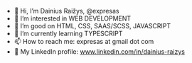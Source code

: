- 👋 Hi, I’m Dainius Raižys, @expresas
- 👀 I’m interested in WEB DEVELOPMENT
- 💞️ I’m good on HTML, CSS, SAAS/SCSS, JAVASCRIPT
- 🌱 I’m currently learning TYPESCRIPT
- 📫 How to reach me: expresas at gmail dot com
- :link: My LinkedIn profile: www.linkedin.com/in/dainius-raizys

<!---
expresas/expresas is a ✨ special ✨ repository because its `README.md` (this file) appears on your GitHub profile.
You can click the Preview link to take a look at your changes.
--->
